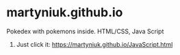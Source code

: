 # martyniuk.github.io
Pokedex with pokemons inside. HTML/CSS, Java Script

1. Just click it:
                         https://martyniuk.github.io/JavaScript.html

